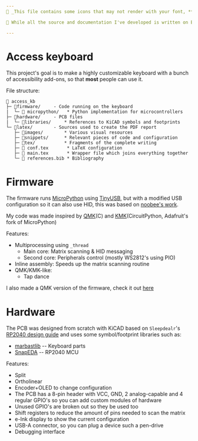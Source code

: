 ```yaml
---
 _This file contains some icons that may not render with your font, **don't worry!**_

 While all the source and documentation I've developed is written on English, the report is on Spanish to be presented at my University, I might translate it on the future

---
```


Access keyboard
===============
This project's goal is to make a highly customizable keyboard with a bunch of accessibility add-ons, so that **most** people can use it.

File structure:
```
📂 access_kb
├─ 📂firmware/     - Code running on the keyboard
|  └─  micropython/   * Python implementation for microcontrollers
├─ 📂hardware/     - PCB files
|  └─ 📂libraries/     * References to KiCAD symbols and footprints 
└─ 📂latex/        - Sources used to create the PDF report
   ├─ 📂images/        * Various visual resources 
   ├─ 📂snippets/      * Relevant pieces of code and configuration
   ├─ 📂tex/           * Fragments of the complete writing
   ├─  conf.tex       * LaTeX configuration
   ├─  main.tex       * Wrapper file which joins everything together 
   └─  references.bib * Bibliography
```


Firmware
========
The firmware runs [MicroPython](https://micropython.org/) using [TinyUSB](https://docs.tinyusb.org/en/latest/), but with a modified USB configuration so it can also use HID, this was based on [noobee's work](https://github.com/noobee/micropython/tree/usb-hid).

My code was made inspired by [QMK](https://github.com/qmk/qmk_firmware)(C) and [KMK](https://github.com/KMKfw/kmk_firmware)(CircuitPython, Adafruit's fork of MicroPython)

Features:
- Multiprocessing using `_thread`
  - Main core: Matrix scanning & HID messaging
  - Second core: Peripherals control (mostly WS2812's using PIO)
- Inline assembly: Speeds up the matrix scanning routine
- QMK/KMK-like:
  - Tap dance

I also made a QMK version of the firmware, check it out [here](https://github.com/qmk/qmk_firmware/keyboards/elpekenin/access/v1)


Hardware
========
The PCB was designed from scratch with KiCAD based on `Sleepdealr`'s [RP2040 design guide](https://github.com/Sleepdealr/RP2040-designguide) and uses some symbol/footprint libraries such as:
- [marbastlib](https://github.com/ebastler/marbastlib) -- Keyboard parts
- [SnapEDA](https://www.snapeda.com/parts/RP2040/Raspberry%20Pi/view-part/) -- RP2040 MCU

Features:
- Split
- Ortholinear
- Encoder+OLED to change configuration 
- The PCB has a 8-pin header with VCC, GND, 2 analog-capable and 4 regular GPIO's so you can add custom modules of hardware
- Unused GPIO's are broken out so they be used too
- Shift registers to reduce the amount of pins needed to scan the matrix
- e-Ink display to show the current configuration
- USB-A connector, so you can plug a device such a pen-drive
- Debugging interface


<!--
(Future plan)
Software 
========
Program running on your computer that can control some features of the keyboard
-->
